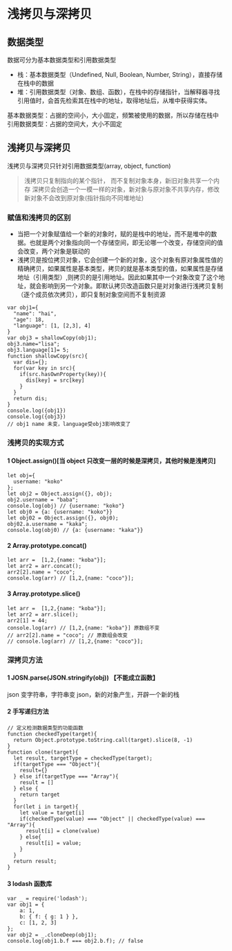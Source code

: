 # 浅拷贝与深拷贝

## 数据类型

数据可分为基本数据类型和引用数据类型

- 栈：基本数据类型（Undefined, Null, Boolean, Number, String），直接存储在栈中的数据
- 堆：引用数据类型（对象、数组、函数），在栈中的存储指针，当解释器寻找引用值时，会首先检索其在栈中的地址，取得地址后，从堆中获得实体。

基本数据类型：占据的空间小，大小固定，频繁被使用的数据，所以存储在栈中
引用数据类型：占据的空间大，大小不固定

## 浅拷贝与深拷贝

浅拷贝与深拷贝只针对引用数据类型(array, object, function)

> 浅拷贝只复制指向的某个指针， 而不复制对象本身，新旧对象共享一个内存
> 深拷贝会创造一个一模一样的对象，新对象与原对象不共享内存，修改新对象不会改到原对象(指针指向不同堆地址)

### 赋值和浅拷贝的区别

- 当把一个对象赋值给一个新的对象时，赋的是栈中的地址，而不是堆中的数据。也就是两个对象指向同一个存储空间，即无论哪一个改变，存储空间的值会改变，两个对象是联动的
- 浅拷贝是按位拷贝对象，它会创建一个新的对象，这个对象有原对象属性值的精确拷贝，如果属性是基本类型，拷贝的就是基本类型的值，如果属性是存储地址（引用类型）,则拷贝的是引用地址。因此如果其中一个对象改变了这个地址，就会影响到另一个对象。即默认拷贝改造函数只是对对象进行浅拷贝复制（逐个成员依次拷贝），即只复制对象空间而不复制资源

```
var obj1={
  "name": "hai",
  "age": 18,
  "language": [1, [2,3], 4]
}
var obj3 = shallowCopy(obj1);
obj3.name="lisa";
obj3.language[1]= 5;
function shallowCopy(src){
  var dis={};
  for(var key in src){
    if(src.hasOwnProperty(key)){
      dis[key] = src[key]
    }
  }
  return dis;
}
console.log({obj1})
console.log({obj3})
// obj1 name 未变，language受obj3影响改变了
```

### 浅拷贝的实现方式

#### 1 Object.assign()[当 object 只改变一层的时候是深拷贝，其他时候是浅拷贝]

```
let obj={
  username: "koko"
};
let obj2 = Object.assign({}, obj);
obj2.username = "baba";
console.log(obj) // {username: "koko"}
let obj0 = {a: {username: "koko"}}
let obj02 = Object.assign({}, obj0);
obj02.a.username = "kaka";
console.log(obj0) // {a: {username: "kaka"}}
```

#### 2 Array.prototype.concat()

```
let arr =  [1,2,{name: "koba"}];
let arr2 = arr.concat();
arr2[2].name = "coco";
console.log(arr) // [1,2,{name: "coco"}];
```

#### 3 Array.prototype.slice()

```
let arr =  [1,2,{name: "koba"}];
let arr2 = arr.slice();
arr2[1] = 44;
console.log(arr) // [1,2,{name: "koba"}] 原数组不变
// arr2[2].name = "coco"; // 原数组会改变
// console.log(arr) // [1,2,{name: "coco"}];
```

### 深拷贝方法

#### 1 JOSN.parse(JSON.stringify(obj)) 【不能成立函数】

json 变字符串，字符串变 json，新的对象产生，开辟一个新的栈

#### 2 手写递归方法

```
// 定义检测数据类型的功能函数
function checkedType(target){
  return Object.prototype.toString.call(target).slice(8, -1)
}
function clone(target){
  let result, targetType = checkedType(target);
  if(targetType === "Object"){
    result={}
  } else if(targetType === "Array"){
    result = []
  } else {
    return target
  }
  for(let i in target){
    let value = target[i]
    if(checkedType(value) === "Object" || checkedType(value) === "Array"){
      result[i] = clone(value)
    } else{
      result[i] = value;
    }
  }
  return result;
}
```

#### 3 lodash 函数库

```
var _ = require('lodash');
var obj1 = {
    a: 1,
    b: { f: { g: 1 } },
    c: [1, 2, 3]
};
var obj2 = _.cloneDeep(obj1);
console.log(obj1.b.f === obj2.b.f); // false
```
